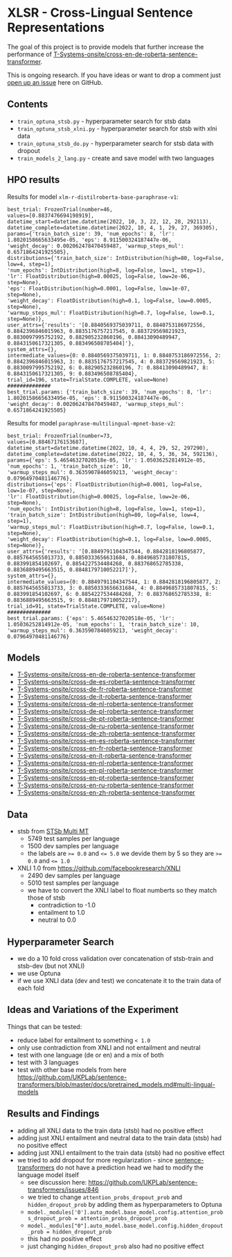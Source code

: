 # XLSR - Cross-Lingual Sentence Representations
The goal of this project is to provide models that further increase the performance of [T-Systems-onsite/cross-en-de-roberta-sentence-transformer](https://huggingface.co/T-Systems-onsite/cross-en-de-roberta-sentence-transformer).

This is ongoing research. If you have ideas or want to drop a comment just
[open up an issue](https://github.com/German-NLP-Group/xlsr/issues/new) here on GitHub.

## Contents
- `train_optuna_stsb.py` - hyperparameter search for stsb data
- `train_optuna_stsb_xlni.py` - hyperparameter search for stsb with xlni data
- `train_optuna_stsb_do.py` - hyperparameter search for stsb data with dropout
- `train_models_2_lang.py` - create and save model with two languages

## HPO results

Results for model `xlm-r-distilroberta-base-paraphrase-v1`:

```
best_trial: FrozenTrial(number=46,
values=[0.8837476694198919],
datetime_start=datetime.datetime(2022, 10, 3, 22, 12, 28, 292113), datetime_complete=datetime.datetime(2022, 10, 4, 1, 29, 27, 369305),
params={'train_batch_size': 39, 'num_epochs': 8, 'lr': 1.8020158665633495e-05, 'eps': 8.911500324187447e-06,
'weight_decay': 0.002062478470459487, 'warmup_steps_mul': 0.6571864241925505},
distributions={'train_batch_size': IntDistribution(high=80, log=False, low=4, step=1),
'num_epochs': IntDistribution(high=8, log=False, low=1, step=1),
'lr': FloatDistribution(high=0.00025, log=False, low=2e-06, step=None),
'eps': FloatDistribution(high=0.0001, log=False, low=1e-07, step=None),
'weight_decay': FloatDistribution(high=0.1, log=False, low=0.0005, step=None),
'warmup_steps_mul': FloatDistribution(high=0.7, log=False, low=0.1, step=None)},
user_attrs={'results': '[0.8840569375039711, 0.8840753186972556, 0.8842396846015963, 0.8835176757217545, 0.883729569821923, 0.8830097995752192, 0.882905232860196, 0.88413090489947, 0.8843150617321305, 0.883496508785404]'}, 
system_attrs={},
intermediate_values={0: 0.8840569375039711, 1: 0.8840753186972556, 2: 0.8842396846015963, 3: 0.8835176757217545, 4: 0.883729569821923, 5: 0.8830097995752192, 6: 0.882905232860196, 7: 0.88413090489947, 8: 0.8843150617321305, 9: 0.883496508785404}, 
trial_id=196, state=TrialState.COMPLETE, value=None)
##############
best_trial.params: {'train_batch_size': 39, 'num_epochs': 8, 'lr': 1.8020158665633495e-05, 'eps': 8.911500324187447e-06,
'weight_decay': 0.002062478470459487, 'warmup_steps_mul': 0.6571864241925505}
```

Results for model `paraphrase-multilingual-mpnet-base-v2`:

```
best_trial: FrozenTrial(number=73, 
values=[0.88467176153687], 
datetime_start=datetime.datetime(2022, 10, 4, 4, 29, 52, 297290), 
datetime_complete=datetime.datetime(2022, 10, 4, 5, 36, 34, 592136), 
params={'eps': 5.46546327020518e-05, 'lr': 1.05036252814912e-05, 'num_epochs': 1, 'train_batch_size': 10, 
'warmup_steps_mul': 0.3635907846059213, 'weight_decay': 0.07964970481146776}, 
distributions={'eps': FloatDistribution(high=0.0001, log=False, low=1e-07, step=None), 
'lr': FloatDistribution(high=0.00025, log=False, low=2e-06, step=None), 
'num_epochs': IntDistribution(high=8, log=False, low=1, step=1), 
'train_batch_size': IntDistribution(high=80, log=False, low=4, step=1), 
'warmup_steps_mul': FloatDistribution(high=0.7, log=False, low=0.1, step=None), 
'weight_decay': FloatDistribution(high=0.1, log=False, low=0.0005, step=None)}, 
user_attrs={'results': '[0.8849791104347544, 0.8842818196805877, 0.8857645655013733, 0.8850333656631684, 0.8849685731807815, 0.883991854102697, 0.8854227534484268, 0.883768652785338, 0.8836889495663515, 0.8848179710052217]'}, 
system_attrs={}, 
intermediate_values={0: 0.8849791104347544, 1: 0.8842818196805877, 2: 0.8857645655013733, 3: 0.8850333656631684, 4: 0.8849685731807815, 5: 0.883991854102697, 6: 0.8854227534484268, 7: 0.883768652785338, 8: 0.8836889495663515, 9: 0.8848179710052217}, 
trial_id=91, state=TrialState.COMPLETE, value=None)
##############
best_trial.params: {'eps': 5.46546327020518e-05, 'lr': 1.05036252814912e-05, 'num_epochs': 1, 'train_batch_size': 10, 
'warmup_steps_mul': 0.3635907846059213, 'weight_decay': 0.07964970481146776}
```

## Models
- [T-Systems-onsite/cross-en-de-roberta-sentence-transformer](https://huggingface.co/T-Systems-onsite/cross-en-de-roberta-sentence-transformer)
- [T-Systems-onsite/cross-de-es-roberta-sentence-transformer](https://huggingface.co/T-Systems-onsite/cross-de-es-roberta-sentence-transformer)
- [T-Systems-onsite/cross-de-fr-roberta-sentence-transformer](https://huggingface.co/T-Systems-onsite/cross-de-fr-roberta-sentence-transformer)
- [T-Systems-onsite/cross-de-it-roberta-sentence-transformer](https://huggingface.co/T-Systems-onsite/cross-de-it-roberta-sentence-transformer)
- [T-Systems-onsite/cross-de-nl-roberta-sentence-transformer](https://huggingface.co/T-Systems-onsite/cross-de-nl-roberta-sentence-transformer)
- [T-Systems-onsite/cross-de-pl-roberta-sentence-transformer](https://huggingface.co/T-Systems-onsite/cross-de-pl-roberta-sentence-transformer)
- [T-Systems-onsite/cross-de-pt-roberta-sentence-transformer](https://huggingface.co/T-Systems-onsite/cross-de-pt-roberta-sentence-transformer)
- [T-Systems-onsite/cross-de-ru-roberta-sentence-transformer](https://huggingface.co/T-Systems-onsite/cross-de-ru-roberta-sentence-transformer)
- [T-Systems-onsite/cross-de-zh-roberta-sentence-transformer](https://huggingface.co/T-Systems-onsite/cross-de-zh-roberta-sentence-transformer)
- [T-Systems-onsite/cross-en-es-roberta-sentence-transformer](https://huggingface.co/T-Systems-onsite/cross-en-es-roberta-sentence-transformer)
- [T-Systems-onsite/cross-en-fr-roberta-sentence-transformer](https://huggingface.co/T-Systems-onsite/cross-en-fr-roberta-sentence-transformer)
- [T-Systems-onsite/cross-en-it-roberta-sentence-transformer](https://huggingface.co/T-Systems-onsite/cross-en-it-roberta-sentence-transformer)
- [T-Systems-onsite/cross-en-nl-roberta-sentence-transformer](https://huggingface.co/T-Systems-onsite/cross-en-nl-roberta-sentence-transformer)
- [T-Systems-onsite/cross-en-pl-roberta-sentence-transformer](https://huggingface.co/T-Systems-onsite/cross-en-pl-roberta-sentence-transformer)
- [T-Systems-onsite/cross-en-pt-roberta-sentence-transformer](https://huggingface.co/T-Systems-onsite/cross-en-pt-roberta-sentence-transformer)
- [T-Systems-onsite/cross-en-ru-roberta-sentence-transformer](https://huggingface.co/T-Systems-onsite/cross-en-ru-roberta-sentence-transformer)
- [T-Systems-onsite/cross-en-zh-roberta-sentence-transformer](https://huggingface.co/T-Systems-onsite/cross-en-zh-roberta-sentence-transformer)

## Data
- stsb from [STSb Multi MT](https://github.com/PhilipMay/stsb-multi-mt)
  - 5749 test samples per language
  - 1500 dev samples per language
  - the labels are `>= 0.0` and `<= 5.0` we devide them by 5 so they are `>= 0.0` and `<= 1.0`
- XNLI 1.0 from https://github.com/facebookresearch/XNLI
  - 2490 dev samples per language
  - 5010 test samples per language
  - we have to convert the XNLI label to float numberts so they match those of stsb
    - contradiction to -1.0
    - entailment to 1.0
    - neutral to 0.0

## Hyperparameter Search
- we do a 10 fold cross validation over concatenation of stsb-train and stsb-dev (but not XNLI)
- we use Optuna
- if we use XNLI data (dev and test) we concatenate it to the train data of each fold

## Ideas and Variations of the Experiment
Things that can be tested:
- reduce label for entailment to something `< 1.0`
- only use contradiction from XNLI and not entailment and neutral
- test with one language (de or en) and a mix of both
- test with 3 languages
- test with other base models from here https://github.com/UKPLab/sentence-transformers/blob/master/docs/pretrained_models.md#multi-lingual-models

## Results and Findings
- adding all XNLI data to the train data (stsb) had no positive effect
- adding just XNLI entailment and neutral data to the train data (stsb) had no positive effect
- adding just XNLI entailment to the train data (stsb) had no positive effect
- we tried to add dropout for more regularization - since [sentence-transformers](https://github.com/UKPLab/sentence-transformers/) do not have a prediction head we had to modify the language model itself
  - see discussion here: https://github.com/UKPLab/sentence-transformers/issues/846 
  - we tried to change `attention_probs_dropout_prob` and `hidden_dropout_prob` by adding them as hyperparameters to Optuna
  - `model._modules['0'].auto_model.base_model.config.attention_probs_dropout_prob = attention_probs_dropout_prob`
  - `model._modules["0"].auto_model.base_model.config.hidden_dropout_prob = hidden_dropout_prob`
  - this had no positive effect
  - just changing `hidden_dropout_prob` also had no positive effect
